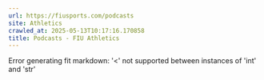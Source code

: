```yaml
---
url: https://fiusports.com/podcasts
site: Athletics
crawled_at: 2025-05-13T10:17:16.170858
title: Podcasts - FIU Athletics
---
```


Error generating fit markdown: '<' not supported between instances of 'int' and 'str'